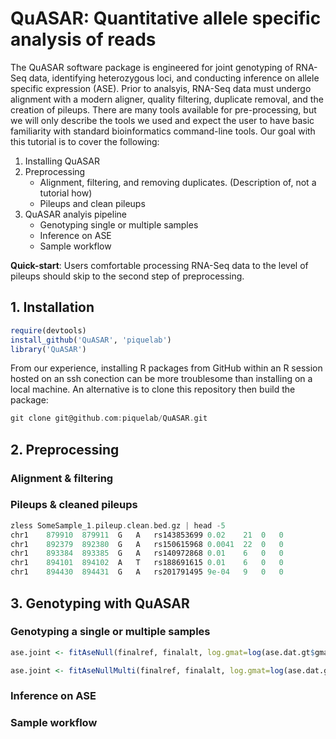 # QuASAR: Quantitative allele specific analysis of reads
The QuASAR software package is engineered for joint genotyping of RNA-Seq data, identifying heterozygous loci, and conducting inference on allele specific expression (ASE). Prior to analsyis, RNA-Seq data must undergo alignment with a modern aligner, quality filtering, duplicate removal, and the creation of pileups. There are many tools available for pre-processing, but we will only describe the tools we used and expect the user to have basic familiarity with standard bioinformatics command-line tools. Our goal with this tutorial is to cover the following:

1. Installing QuASAR
2. Preprocessing 
   * Alignment, filtering, and removing duplicates. (Description of, not a tutorial how)
   * Pileups and clean pileups
3. QuASAR analyis pipeline
   * Genotyping single or multiple samples
   * Inference on ASE
   * Sample workflow

**Quick-start**: Users comfortable processing RNA-Seq data to the level of pileups should skip to the second step of preprocessing. 

## 1. Installation

```R
require(devtools)
install_github('QuASAR', 'piquelab')
library('QuASAR')
```
From our experience, installing R packages from GitHub within an R session hosted on an ssh conection can be more troublesome than installing on a local machine. An alternative is to clone this repository then build the package:

```C
git clone git@github.com:piquelab/QuASAR.git
```

## 2. Preprocessing
### Alignment & filtering
### Pileups & cleaned pileups
```C
zless SomeSample_1.pileup.clean.bed.gz | head -5
chr1	879910	879911	G	A	rs143853699	0.02	21	0	0
chr1	892379	892380	G	A	rs150615968	0.0041	22	0	0
chr1	893384	893385	G	A	rs140972868	0.01	6	0	0
chr1	894101	894102	A	T	rs188691615	0.01	6	0	0
chr1	894430	894431	G	A	rs201791495	9e-04	9	0	0
```

## 3. Genotyping with QuASAR
### Genotyping a single or multiple samples
```R
ase.joint <- fitAseNull(finalref, finalalt, log.gmat=log(ase.dat.gt$gmat))
```
```R
ase.joint <- fitAseNullMulti(finalref, finalalt, log.gmat=log(ase.dat.gt$gmat))
```


### Inference on ASE
### Sample workflow



